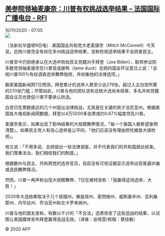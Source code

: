 <!--1604991273000-->
[美参院领袖麦康奈：川普有权挑战选举结果 – 法国国际广播电台 - RFI](http://www.rfi.fr//cn/contenu/20201110-%E7%BE%8E%E5%8F%82%E9%99%A2%E9%A2%86%E8%A2%96%E9%BA%A6%E5%BA%B7%E5%A5%88%E5%B7%9D%E6%99%AE%E6%9C%89%E6%9D%83%E6%8C%91%E6%88%98%E9%80%89%E4%B8%BE%E7%BB%93%E6%9E%9C)
------

<div>10/11/2020 - 07:05</div><img src="https://s.rfi.fr/media/display/c0d8ce40-231f-11eb-8e1e-005056bff430/w:310/p:16x9/int0007b.201110140503.jpg"><div class="t-content__body u-clearfix"><p>（法新社华盛顿9日电）    美国国会共和党大老麦康奈（Mitch McConnell）今天说，总统川普完全有权在多州挑战选举结果，坚称检视选举结果不会损害民主。</p><p>    川普至今仍拒绝承认在大选中败给民主党籍对手拜登（Joe Biden），联邦参议院多数党领袖麦康奈在川普变成跛鸭（lame duck）总统的国会开议首日上说：「总统川普100%有权调查选举舞弊指控，并权衡他的法律选项。」</p><p>    数家美国新闻网7日预测，拜登累计的选举人票至少达279张，超过入主白宫所需的270张门槛；尽管如此，川普与他的团队坚称总统大选尚未结束，多名共和党籍国会议员也敦促川普不要承认败选。</p><p>    白宫已在票数接近的几个州提出法律挑战，尤其是在关键的宾夕法尼亚州。根据美国各大电视新闻网数据，拜登以4万5000多张票或约0.67%幅度领先川普。</p><p>    麦康奈表示，如果出现了影响结果的大规模舞弊情况，「每一个美国人都希望查明清楚」，如果民主党人有信心选举是公平的，「他们应该没有理由担忧被放大镜检视」。</p><p>    他又说：「不用多说，总统提出一些法律调查，并不代表我们的共和国就此结束。我们尊重法治，我们相信我们的制度。」</p><p>    根据数州与民主、共和两党的选务官员，目前没有可信证据显示选举出现普遍诈骗或选民舞弊情况。</p><p>    然而，川普一再声称出现大规模舞弊，7日在推特宣称：「我赢得这场选举，大胜！」</p><p>    2020年大选结果取决于几个摇摆州，像是宾州、密西根州、威斯康辛州、亚利桑那州、内华达州、乔治亚州和北卡罗来纳州。</p><p>    川普与他的盟友宣称，有数以千计的「不合法」选票改变了这些选战的结果，以试图让美国媒体宣布拜登赢得选战无效。（译者：张晓雯/核稿：蔡佳敏）</p><p></p><p class="t-copyright">© 2020 AFP</p>        </div>
